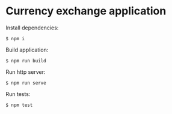 # Currency exchange application

Install dependencies:

``$ npm i``

Build application:

``$ npm run build``

Run http server:

``$ npm run serve``

Run tests:

``$ npm test``